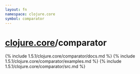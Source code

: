 ```yaml
---
layout: fn
namespace: clojure.core
symbol: comparator
---
```


# [clojure.core](../)/comparator

{% include 1.5.1/clojure.core/comparator/docs.md %}
{% include 1.5.1/clojure.core/comparator/examples.md %}
{% include 1.5.1/clojure.core/comparator/src.md %}

